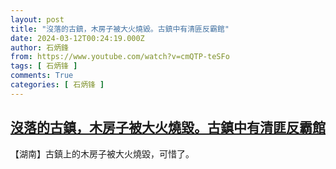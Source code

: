 ```yaml
---
layout: post
title: "沒落的古鎮，木房子被大火燒毀。古鎮中有清匪反霸館"
date: 2024-03-12T00:24:19.000Z
author: 石炳鋒
from: https://www.youtube.com/watch?v=cmQTP-teSFo
tags: [ 石炳锋 ]
comments: True
categories: [ 石炳锋 ]
---
```

<!--1710203059000-->
[沒落的古鎮，木房子被大火燒毀。古鎮中有清匪反霸館](https://www.youtube.com/watch?v=cmQTP-teSFo)
------

<div>
【湖南】古鎮上的木房子被大火燒毀，可惜了。
</div>
